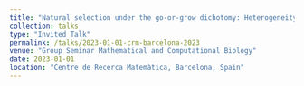 ```yaml
---
title: "Natural selection under the go-or-grow dichotomy: Heterogeneity and implications for cancer treatment"
collection: talks
type: "Invited Talk"
permalink: /talks/2023-01-01-crm-barcelona-2023
venue: "Group Seminar Mathematical and Computational Biology"
date: 2023-01-01
location: "Centre de Recerca Matemàtica, Barcelona, Spain"
---
```

